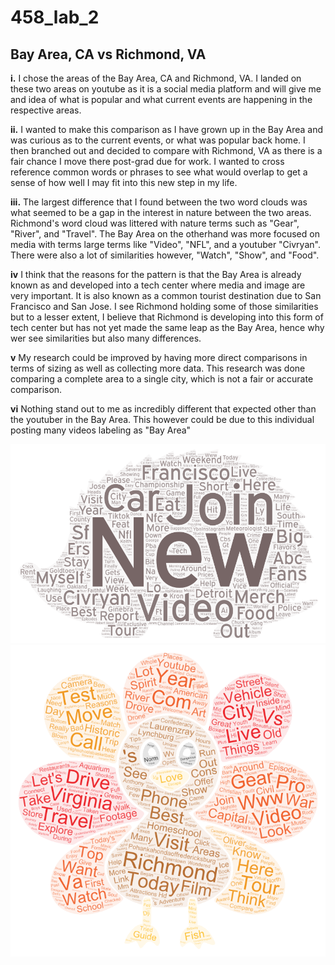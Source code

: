# 458_lab_2
## Bay Area, CA vs Richmond, VA

**i.**  I chose the areas of the Bay Area, CA and Richmond, VA. I landed on these two areas on youtube as it is a social media platform and will give me and idea of what is popular 
        and what current events are happening in the respective areas. 

**ii.** I wanted to make this comparison as I have grown up in the Bay Area and was curious as to the current events, or what was popular back home. I then branched out and decided to compare
        with Richmond, VA as there is a fair chance I move there post-grad due for work. I wanted to cross reference common words or phrases to see what would overlap to get a sense of how well
        I may fit into this new step in my life. 

**iii.** The largest difference that I found between the two word clouds was what seemed to be a gap in the interest in nature between the two areas. Richmond's word cloud was littered with     nature terms such as "Gear", "River", and "Travel". The Bay Area on the otherhand was more focused on media with terms large terms like "Video", "NFL", and a youtuber "Civryan". There were also a lot of similarities however, "Watch", "Show", and "Food".

**iv** I think that the reasons for the pattern is that the Bay Area is already known as and developed into a tech center where media and image are very important. It is also known as a common tourist destination due to San Francisco and San Jose. I see Richmond holding some of those similarities but to a lesser extent, I believe that Richmond is developing into this form of tech center but has not yet made the same leap as the Bay Area, hence why wer see similarities but also many differences.

**v** My research could be improved by having more direct comparisons in terms of sizing as well as collecting more data. This research was done comparing a complete area to a single city, which is not a fair or accurate comparison. 

**vi** Nothing stand out to me as incredibly different that expected other than the youtuber in the Bay Area. This however could be due to this individual posting many videos labeling as "Bay Area"

![Bay Area Wordcloud](bay-area-1.png)
![Richmond Virginia Wordcloud](richmond-virginia-1.png)